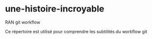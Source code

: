 # une-histoire-incroyable
RAN git workflow

Ce répertoire est utilisé pour comprendre les subtilités du workflow git